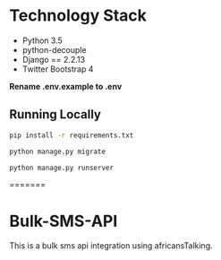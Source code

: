 # Technology Stack

- Python  3.5
- python-decouple
- Django == 2.2.13
- Twitter Bootstrap 4

**Rename .env.example  to .env**


## Running Locally


```bash
pip install -r requirements.txt
```

```bash
python manage.py migrate
```

```bash
python manage.py runserver
```
=======

# Bulk-SMS-API
This is a bulk sms api integration using africansTalking.

